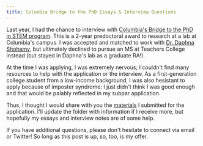 ```yaml
---
title: Columbia Bridge to the PhD Essays & Interview Questions
---
```


Last year, I had the chance to interview with [Columbia's Bridge to the PhD in STEM program](https://bridgetophd.facultydiversity.columbia.edu/). This is a 2-year predoctoral award to research at a lab at Columbia's campus. I was accepted and matched to work with [Dr. Daphna Shohamy](https://shohamylab.zuckermaninstitute.columbia.edu/people/daphna-shohamy-phd), but ultimately declined to pursue an MS at Teachers College instead (but stayed in Daphna's lab as a graduate RA!). 

At the time I was applying, I was extremely nervous; I couldn't find many resources to help with the application or the interview. As a first-generation college student from a low-income background, I was also hesistant to apply because of imposter syndrome: I just didn't think I was good enough and that would be palably reflected in my subpar application. 

Thus, I thought I would share with you the [materials](https://drive.google.com/drive/folders/14GioiEMB66pVJKK5jswnrGK85ufLN48w?usp=sharing) I submitted for the application. I'll update the folder with information if I receive more, but hopefully my essays and interview notes are of some help. 

If you have additional questions, please don't hesitate to connect via email or Twitter! So long as this post is up, so, too, is my offer. 
